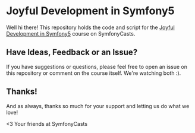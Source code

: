 # Joyful Development in Symfony5

Well hi there! This repository holds the code and script
for the [Joyful Development in Symfony5](https://symfonycasts.com/screencast/symfony5) course on SymfonyCasts.

## Have Ideas, Feedback or an Issue?

If you have suggestions or questions, please feel free to
open an issue on this repository or comment on the course
itself. We're watching both :).

## Thanks!

And as always, thanks so much for your support and letting
us do what we love!

<3 Your friends at SymfonyCasts
